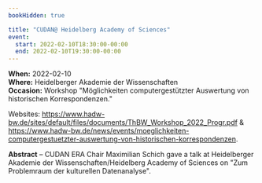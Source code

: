 ```yaml
---
bookHidden: true

title: "CUDAN@ Heidelberg Academy of Sciences"
event:
  start: 2022-02-10T18:30:00-00:00
  end: 2022-02-10T19:30:00-00:00
---
```


**When:** 2022-02-10    
**Where:** Heidelberger Akademie der Wissenschaften  
**Occasion:** Workshop "Möglichkeiten computergestützter Auswertung von historischen Korrespondenzen."

Websites: https://www.hadw-bw.de/sites/default/files/documents/ThBW_Workshop_2022_Progr.pdf & https://www.hadw-bw.de/news/events/moeglichkeiten-computergestuetzter-auswertung-von-historischen-korrespondenzen. 

<!--more-->
**Abstract** – CUDAN ERA Chair Maximilian Schich gave a talk at Heidelberger Akademie der Wissenschaften/Heidelberg Academy of Sciences on "Zum Problemraum der kulturellen Datenanalyse". 
